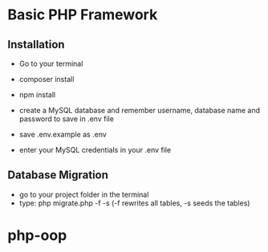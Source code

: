 # Basic PHP Framework

## Installation
- Go to your terminal
- composer install
- npm install

- create a MySQL database and remember username, database name and password to save in .env file
- save .env.example as .env
- enter your MySQL credentials in your .env file

## Database Migration
- go to your project folder in the terminal
- type: php migrate.php -f -s (-f rewrites all tables, -s seeds the tables)

# php-oop


